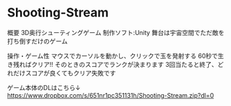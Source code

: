 ﻿# Shooting-Stream

概要
3D奥行シューティングゲーム
制作ソフト:Unity
舞台は宇宙空間でただ敵を打ち倒すだけのゲーム

操作・ゲーム性
マウスでカーソルを動かし、クリックで玉を発射する
60秒で生き残ればクリア!!
そのときのスコアでランクが決まります
3回当たると終了、どれだけスコアが良くてもクリア失敗です

ゲーム本体のDLはこちら↓
https://www.dropbox.com/s/651nr1pc351131h/Shooting-Stream.zip?dl=0